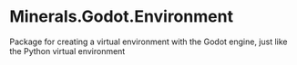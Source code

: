 # Minerals.Godot.Environment
Package for creating a virtual environment with the Godot engine, just like the Python virtual environment
